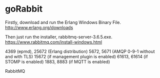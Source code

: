 # goRabbit

Firstly, download and run the Erlang Windows Binary File.
http://www.erlang.org/downloads

Then just run the installer, rabbitmq-server-3.6.5.exe.
https://www.rabbitmq.com/install-windows.html

4369 (epmd), 25672 (Erlang distribution)
5672, 5671 (AMQP 0-9-1 without and with TLS)
15672 (if management plugin is enabled)
61613, 61614 (if STOMP is enabled)
1883, 8883 (if MQTT is enabled)

RabbitMQ
